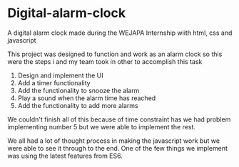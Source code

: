 # Digital-alarm-clock
A digital alarm clock made during the WEJAPA Internship wiith html, css and javascript

This project was designed to function and work as an alarm clock so this were the steps i and my team took in other to accomplish this task
1) Design and implement the UI
2) Add a timer functionality
3) Add the functionality to snooze the alarm
4) Play a sound when the alarm time has reached
5) Add the functionality to add more alarms

We couldn't finish all of this because of time constraint has we had problem implementing number 5 but we were able to implement the rest. 

We all had a lot of thought process in making the javascript work but we were able to see it through to the end. One of the few things we implement was using the latest features from ES6. 
